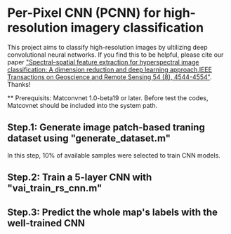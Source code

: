 # Per-Pixel CNN (PCNN) for high-resolution imagery classification
This project aims to classify high-resolution images by ultilizing deep convolutional neural networks. If you find this to be helpful, please cite our paper ["Spectral–spatial feature extraction for hyperspectral image classification: A dimension reduction and deep learning approach,IEEE Transactions on Geoscience and Remote Sensing 54 (8), 4544-4554"](http://ieeexplore.ieee.org/abstract/document/7450160/). Thanks!

** Prerequisits: Matconvnet 1.0-beta19 or later. Before test the codes, Matcovnet should be included into the system path.

## Step.1: Generate image patch-based traning dataset using "generate_dataset.m"
In this step, 10% of available samples were selected to train CNN models. 



## Step.2: Train a 5-layer CNN with "vai_train_rs_cnn.m"



## Step.3: Predict the whole map's labels with the well-trained CNN

